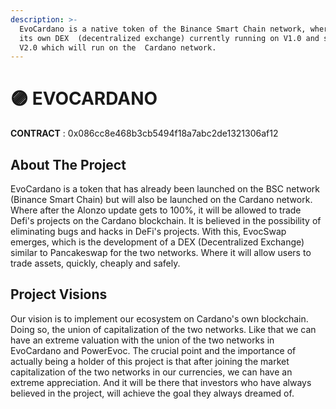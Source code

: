 ```yaml
---
description: >-
  EvoCardano is a native token of the Binance Smart Chain network, where it has
  its own DEX  (decentralized exchange) currently running on V1.0 and soon on
  V2.0 which will run on the  Cardano network.
---
```


# 🟣 EVOCARDANO

**CONTRACT** : 0x086cc8e468b3cb5494f18a7abc2de1321306af12

## About The Project

EvoCardano is a token that has already been launched on the BSC network (Binance Smart Chain) but will also be launched on the Cardano network. Where after the Alonzo update gets to 100%, it will be allowed to trade Defi's projects on the Cardano blockchain. It is believed in the possibility of eliminating bugs and hacks in DeFi's projects. With this, EvocSwap emerges, which is the development of a DEX (Decentralized Exchange) similar to Pancakeswap for the two networks. Where it will allow users to trade assets, quickly, cheaply and safely.

## Project Visions

Our vision is to implement our ecosystem on Cardano's own blockchain. Doing so, the union of capitalization of the two networks. Like that we can have an extreme valuation with the union of the two networks in EvoCardano and PowerEvoc. The crucial point and the importance of actually being a holder of this project is that after joining the market capitalization of the two networks in our currencies, we can have an extreme appreciation. And it will be there that investors who have always believed in the project, will achieve the goal they always dreamed of.

